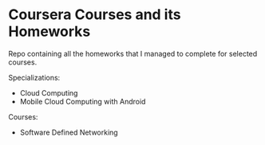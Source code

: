 # Coursera Courses and its Homeworks

Repo containing all the homeworks that I managed to complete for selected courses.

Specializations:

* Cloud Computing
* Mobile Cloud Computing with Android

Courses:

* Software Defined Networking
